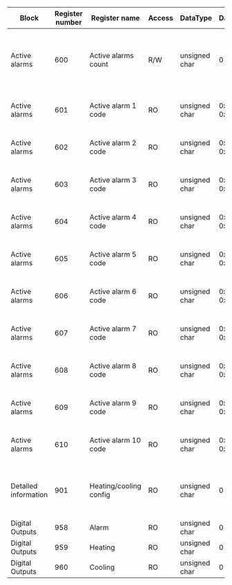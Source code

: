 | Block                        | Register number | Register name                      | Access | DataType       | DataRange                        | Values and Units                                                                                                                                                                                                                                                                                                     |
|------------------------------|-----------------|------------------------------------|--------|----------------|----------------------------------|----------------------------------------------------------------------------------------------------------------------------------------------------------------------------------------------------------------------------------------------------------------------------------------------------------------------|
| Active alarms                | 600             | Active alarms count                | R/W    | unsigned char  | 0 - 10                           | Writing 0x99C6 \- Active alarms reset and restore previous mode                                                                                                                                                                                                                                                      |
| Active alarms                | 601             | Active alarm 1 code                | RO     | unsigned char  | 0x01 - 0xFF                      | 0x02 => 2F (MSb = 0), 0x82 => 2W (MSb = 1)                                                                                                                                                                                                                                                                           |
| Active alarms                | 602             | Active alarm 2 code                | RO     | unsigned char  | 0x01 - 0xFF                      | 0x02 => 2F (MSb = 0), 0x82 => 2W (MSb = 1)                                                                                                                                                                                                                                                                           |
| Active alarms                | 603             | Active alarm 3 code                | RO     | unsigned char  | 0x01 - 0xFF                      | 0x02 => 2F (MSb = 0), 0x82 => 2W (MSb = 1)                                                                                                                                                                                                                                                                           |
| Active alarms                | 604             | Active alarm 4 code                | RO     | unsigned char  | 0x01 - 0xFF                      | 0x02 => 2F (MSb = 0), 0x82 => 2W (MSb = 1)                                                                                                                                                                                                                                                                           |
| Active alarms                | 605             | Active alarm 5 code                | RO     | unsigned char  | 0x01 - 0xFF                      | 0x02 => 2F (MSb = 0), 0x82 => 2W (MSb = 1)                                                                                                                                                                                                                                                                           |
| Active alarms                | 606             | Active alarm 6 code                | RO     | unsigned char  | 0x01 - 0xFF                      | 0x02 => 2F (MSb = 0), 0x82 => 2W (MSb = 1)                                                                                                                                                                                                                                                                           |
| Active alarms                | 607             | Active alarm 7 code                | RO     | unsigned char  | 0x01 - 0xFF                      | 0x02 => 2F (MSb = 0), 0x82 => 2W (MSb = 1)                                                                                                                                                                                                                                                                           |
| Active alarms                | 608             | Active alarm 8 code                | RO     | unsigned char  | 0x01 - 0xFF                      | 0x02 => 2F (MSb = 0), 0x82 => 2W (MSb = 1)                                                                                                                                                                                                                                                                           |
| Active alarms                | 609             | Active alarm 9 code                | RO     | unsigned char  | 0x01 - 0xFF                      | 0x02 => 2F (MSb = 0), 0x82 => 2W (MSb = 1)                                                                                                                                                                                                                                                                           |
| Active alarms                | 610             | Active alarm 10 code               | RO     | unsigned char  | 0x01 - 0xFF                      | 0x02 => 2F (MSb = 0), 0x82 => 2W (MSb = 1)                                                                                                                                                                                                                                                                           |
| Detailed information         | 901             | Heating/cooling config             | RO     | unsigned char  | 0 - 7                            | Electric heater => 0 bit, Water cooler/heater => 1 bit, DX unit => 2 bit                                                                                                                                                                                                                                             |
| Digital Outputs              | 958             | Alarm                              | RO     | unsigned char  | 0 - 1                            | Off = 0, On = 1                                                                                                                                                                                                                                                                                                      |
| Digital Outputs              | 959             | Heating                            | RO     | unsigned char  | 0 - 1                            | Off = 0, On = 1                                                                                                                                                                                                                                                                                                      |
| Digital Outputs              | 960             | Cooling                            | RO     | unsigned char  | 0 - 1                            | Off = 0, On = 1                                                                                                                                                                                                                                                                                                      |
